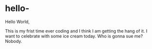 # hello-

Hello World,

This is my frist time ever coding and I think I am getting the hang of it. 
I want to celebrate with some ice cream today.
Who is gonna sue me?
Nobody.

